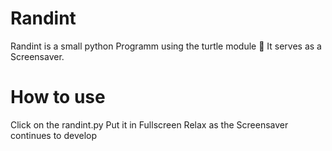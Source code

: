 # Randint
Randint is a small python Programm using the turtle module 🐢 It serves as a Screensaver.

# How to use

Click on the randint.py
Put it in Fullscreen 
Relax as the Screensaver continues to develop
